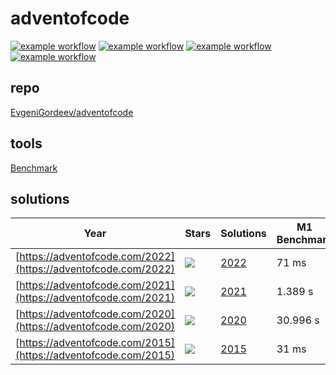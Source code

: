 # adventofcode

[![example workflow](https://github.com/EvgeniGordeev/adventofcode/actions/workflows/ci2022.yaml/badge.svg)](https://github.com/EvgeniGordeev/adventofcode/actions)
[![example workflow](https://github.com/EvgeniGordeev/adventofcode/actions/workflows/ci2021.yaml/badge.svg)](https://github.com/EvgeniGordeev/adventofcode/actions)
[![example workflow](https://github.com/EvgeniGordeev/adventofcode/actions/workflows/ci2020.yaml/badge.svg)](https://github.com/EvgeniGordeev/adventofcode/actions)
[![example workflow](https://github.com/EvgeniGordeev/adventofcode/actions/workflows/ci2015.yaml/badge.svg)](https://github.com/EvgeniGordeev/adventofcode/actions)

## repo
[EvgeniGordeev/adventofcode](https://github.com/EvgeniGordeev/adventofcode)

## tools
[Benchmark](https://github.com/sharkdp/hyperfine)

## solutions

| Year                                                           | Stars                                                 | Solutions       | M1 Benchmark | CI Benchmark                                                                                                                                                                                                                                   |
|----------------------------------------------------------------|-------------------------------------------------------|-----------------|--------------|------------------------------------------------------------------------------------------------------------------------------------------------------------------------------------------------------------------------------------------------|
| [https://adventofcode.com/2022](https://adventofcode.com/2022) | ![](https://img.shields.io/badge/stars%20⭐-4-yellow)  | [2022](2022.md) | 71 ms        | [![badge](https://img.shields.io/endpoint?url=https://gist.githubusercontent.com/EvgeniGordeev/13c6cac3c39702cdcb9cc169b66c3210/raw/runtime-badge-2022-all.json)](https://github.com/EvgeniGordeev/adventofcode/actions/workflows/ci2022.yaml) |
| [https://adventofcode.com/2021](https://adventofcode.com/2021) | ![](https://img.shields.io/badge/stars%20⭐-30-yellow) | [2021](2021.md) | 1.389 s      | [![badge](https://img.shields.io/endpoint?url=https://gist.githubusercontent.com/EvgeniGordeev/13c6cac3c39702cdcb9cc169b66c3210/raw/runtime-badge-2021-all.json)](https://github.com/EvgeniGordeev/adventofcode/actions/workflows/ci2021.yaml) |
| [https://adventofcode.com/2020](https://adventofcode.com/2020) | ![](https://img.shields.io/badge/stars%20⭐-45-yellow) | [2020](2020.md) | 30.996 s     | [![badge](https://img.shields.io/endpoint?url=https://gist.githubusercontent.com/EvgeniGordeev/13c6cac3c39702cdcb9cc169b66c3210/raw/runtime-badge-2020-all.json)](https://github.com/EvgeniGordeev/adventofcode/actions/workflows/ci2020.yaml) |
| [https://adventofcode.com/2015](https://adventofcode.com/2015) | ![](https://img.shields.io/badge/stars%20⭐-4-yellow)  | [2015](2015.md) | 31 ms        | [![badge](https://img.shields.io/endpoint?url=https://gist.githubusercontent.com/EvgeniGordeev/13c6cac3c39702cdcb9cc169b66c3210/raw/runtime-badge-2015-all.json)](https://github.com/EvgeniGordeev/adventofcode/actions/workflows/ci2015.yaml) |




